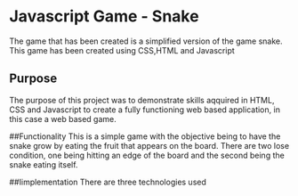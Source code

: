 # Javascript Game - Snake

The game that has been created is a simplified version of the game snake. This game has been created using CSS,HTML and Javascript

## Purpose

The purpose of this project was to demonstrate skills aqquired in HTML, CSS and Javascript to create a fully functioning web based application, in this case a web based game.


##Functionality
This is a simple game with the objective being to have the snake grow by eating the fruit that appears on the board. There are two lose condition, one being hitting an edge of the board and the second being the snake eating itself.

##Iimplementation
There are three technologies used 